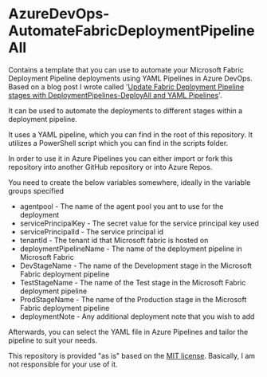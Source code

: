 # AzureDevOps-AutomateFabricDeploymentPipelineAll

Contains a template that you can use to automate your Microsoft Fabric Deployment Pipeline deployments using YAML Pipelines in Azure DevOps. Based on a blog post I wrote called '[Update Fabric Deployment Pipeline stages with DeploymentPipelines-DeployAll and YAML Pipelines](https://www.kevinrchant.com/2024/06/11/update-fabric-deployment-pipeline-stages-with-deploymentpipelines-deployall-and-yaml-pipelines/)'.

It can be used to automate the deployments to different stages within a deployment pipeline.

It uses a YAML pipeline, which you can find in the root of this repository. It utilizes a PowerShell script which you can find in the scripts folder.

In order to use it in Azure Pipelines you can either import or fork this repository into another GitHub repository or into Azure Repos.

You need to create the below variables somewhere, ideally in the variable groups specified

- agentpool - The name of the agent pool you ant to use for the deployment
- servicePrincipalKey - The secret value for the service principal key used
- servicePrincipalId - The service principal id
- tenantId - The tenant id that Microsoft fabric is hosted on
- deploymentPipelineName - The name of the deployment pipeline in Microsoft Fabric
- DevStageName - The name of the Development stage in the Microsoft Fabric deployment pipeline
- TestStageName - The name of the Test stage in the Microsoft Fabric deployment pipeline
- ProdStageName - The name of the Production stage in the Microsoft Fabric deployment pipeline
- deploymentNote - Any additional deployment note that you wish to add

 
Afterwards, you can select the YAML file in Azure Pipelines and tailor the pipeline to suit your needs.

This repository is provided "as is" based on the [MIT license](https://opensource.org/licenses/MIT). Basically, I am not responsible for your use of it.
